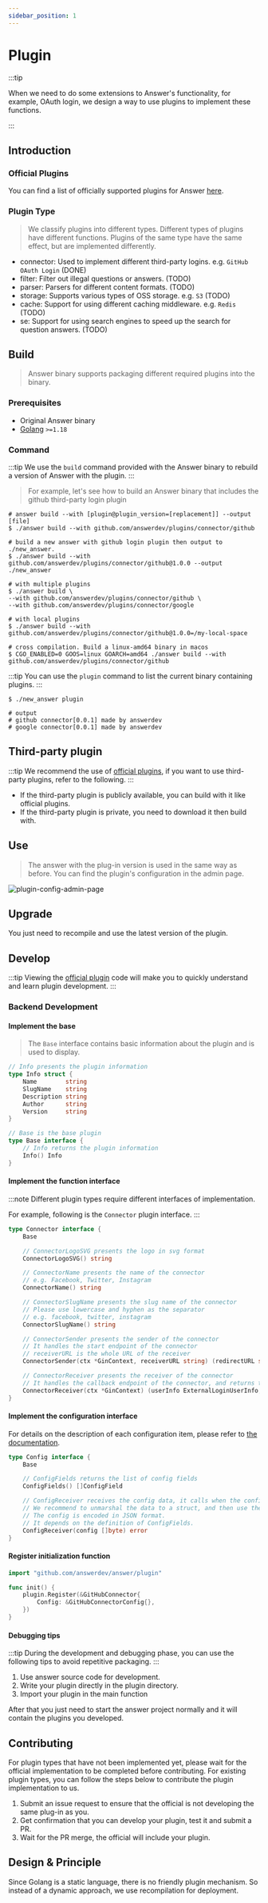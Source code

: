 ```yaml
---
sidebar_position: 1
---
```


# Plugin
:::tip

When we need to do some extensions to Answer's functionality, for example, OAuth login, we design a way to use plugins to implement these functions. 

:::

## Introduction
### Official Plugins
You can find a list of officially supported plugins for Answer [here](https://github.com/answerdev/plugins).

### Plugin Type
> We classify plugins into different types. 
> Different types of plugins have different functions. 
> Plugins of the same type have the same effect, but are implemented differently.

- connector: Used to implement different third-party logins. e.g. `GitHub OAuth Login` (DONE)
- filter: Filter out illegal questions or answers. (TODO)
- parser: Parsers for different content formats. (TODO)
- storage: Supports various types of OSS storage. e.g. `S3` (TODO)
- cache: Support for using different caching middleware. e.g. `Redis` (TODO)
- se: Support for using search engines to speed up the search for question answers. (TODO)

## Build
> Answer binary supports packaging different required plugins into the binary.

### Prerequisites
- Original Answer binary
- [Golang](https://go.dev/) `>=1.18`

### Command
:::tip
We use the `build` command provided with the Answer binary to rebuild a version of Answer with the plugin.
:::

> For example, let's see how to build an Answer binary that includes the github third-party login plugin

```shell
# answer build --with [plugin@plugin_version=[replacement]] --output [file]
$ ./answer build --with github.com/answerdev/plugins/connector/github

# build a new answer with github login plugin then output to ./new_answer.
$ ./answer build --with github.com/answerdev/plugins/connector/github@1.0.0 --output ./new_answer

# with multiple plugins
$ ./answer build \
--with github.com/answerdev/plugins/connector/github \
--with github.com/answerdev/plugins/connector/google

# with local plugins
$ ./answer build --with github.com/answerdev/plugins/connector/github@1.0.0=/my-local-space

# cross compilation. Build a linux-amd64 binary in macos 
$ CGO_ENABLED=0 GOOS=linux GOARCH=amd64 ./answer build --with github.com/answerdev/plugins/connector/github
```

:::tip
You can use the `plugin` command to list the current binary containing plugins.
:::

```shell
$ ./new_answer plugin

# output
# github connector[0.0.1] made by answerdev
# google connector[0.0.1] made by answerdev
```

## Third-party plugin
:::tip
We recommend the use of [official plugins](https://github.com/answerdev/plugins), if you want to use third-party plugins, refer to the following.
:::

- If the third-party plugin is publicly available, you can build with it like official plugins.
- If the third-party plugin is private, you need to download it then build with.

## Use
> The answer with the plug-in version is used in the same way as before.
> You can find the plugin's configuration in the admin page.

![plugin-config-admin-page](/img/docs/plugin-config-admin-page.png)

## Upgrade
You just need to recompile and use the latest version of the plugin.

## Develop
:::tip
Viewing the [official plugin](https://github.com/answerdev/plugins) code will make you to quickly understand and learn plugin development.
:::

### Backend Development
#### Implement the base 
> The `Base` interface contains basic information about the plugin and is used to display.

```go
// Info presents the plugin information
type Info struct {
	Name        string
	SlugName    string
	Description string
	Author      string
	Version     string
}

// Base is the base plugin
type Base interface {
	// Info returns the plugin information
	Info() Info
}
```

#### Implement the function interface
:::note
Different plugin types require different interfaces of implementation.

For example, following is the `Connector` plugin interface. 
:::

```go
type Connector interface {
	Base

	// ConnectorLogoSVG presents the logo in svg format
	ConnectorLogoSVG() string

	// ConnectorName presents the name of the connector
	// e.g. Facebook, Twitter, Instagram
	ConnectorName() string

	// ConnectorSlugName presents the slug name of the connector
	// Please use lowercase and hyphen as the separator
	// e.g. facebook, twitter, instagram
	ConnectorSlugName() string

	// ConnectorSender presents the sender of the connector
	// It handles the start endpoint of the connector
	// receiverURL is the whole URL of the receiver
	ConnectorSender(ctx *GinContext, receiverURL string) (redirectURL string)

	// ConnectorReceiver presents the receiver of the connector
	// It handles the callback endpoint of the connector, and returns the
	ConnectorReceiver(ctx *GinContext) (userInfo ExternalLoginUserInfo, err error)
}
```

#### Implement the configuration interface
For details on the description of each configuration item, please refer to [the documentation](/docs/development/extending/plugin_config).

```go
type Config interface {
	Base

	// ConfigFields returns the list of config fields
	ConfigFields() []ConfigField

	// ConfigReceiver receives the config data, it calls when the config is saved or initialized.
	// We recommend to unmarshal the data to a struct, and then use the struct to do something.
	// The config is encoded in JSON format.
	// It depends on the definition of ConfigFields.
	ConfigReceiver(config []byte) error
}
```

#### Register initialization function
```go
import "github.com/answerdev/answer/plugin"

func init() {
	plugin.Register(&GitHubConnector{
		Config: &GitHubConnectorConfig{},
	})
}
```

#### Debugging tips
:::tip
During the development and debugging phase, you can use the following tips to avoid repetitive packaging.
:::

1. Use answer source code for development.
2. Write your plugin directly in the plugin directory.
3. Import your plugin in the main function

After that you just need to start the answer project normally and it will contain the plugins you developed.


## Contributing
For plugin types that have not been implemented yet, please wait for the official implementation to be completed before contributing.
For existing plugin types, you can follow the steps below to contribute the plugin implementation to us. 

1. Submit an issue request to ensure that the official is not developing the same plug-in as you.
2. Get confirmation that you can develop your plugin, test it and submit a PR.
3. Wait for the PR merge, the official will include your plugin.

## Design & Principle
Since Golang is a static language, there is no friendly plugin mechanism. So instead of a dynamic approach, we use recompilation for deployment.
